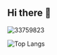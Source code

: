 ## Hi there 👋

![33759823](https://github.com/user-attachments/assets/d487d80a-4080-4e6e-87ca-54de3bb57a8a)

![Top Langs](https://github-readme-stats.vercel.app/api/top-langs/?username=Hersh3pp0ton&layout=compact&theme=dark)

